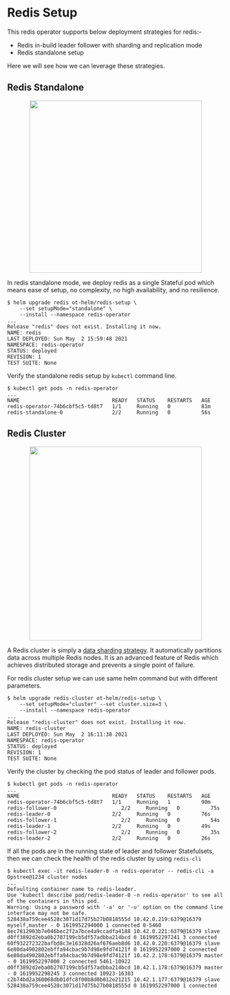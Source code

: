 # Redis Setup

This redis operator supports below deployment strategies for redis:-

- Redis in-build leader follower with sharding and replication mode
- Redis standalone setup

Here we will see how we can leverage these strategies.

## Redis Standalone

<div align="center">
    <img src="./images/redis-standalone.png" height="400" width="400">
</div>

In redis standalone mode, we deploy redis as a single Stateful pod which means ease of setup, no complexity, no high availability, and no resilience.

```shell
$ helm upgrade redis ot-helm/redis-setup \
    --set setupMode="standalone" \
    --install --namespace redis-operator
...
Release "redis" does not exist. Installing it now.
NAME: redis
LAST DEPLOYED: Sun May  2 15:59:48 2021
NAMESPACE: redis-operator
STATUS: deployed
REVISION: 1
TEST SUITE: None
```

Verify the standalone redis setup by `kubectl` command line.

```shell
$ kubectl get pods -n redis-operator
...
NAME                              READY   STATUS    RESTARTS   AGE
redis-operator-74b6cbf5c5-td8t7   1/1     Running   0          81m
redis-standalone-0                2/2     Running   0          56s
```

## Redis Cluster

<div align="center">
    <img src="./images/redis-cluster-setup.png" height="450" width="400">
</div>

A Redis cluster is simply a [data sharding strategy](https://www.digitalocean.com/community/tutorials/understanding-database-sharding). It automatically partitions data across multiple Redis nodes. It is an advanced feature of Redis which achieves distributed storage and prevents a single point of failure.

For redis cluster setup we can use same helm command but with different parameters.

```shell
$ helm upgrade redis-cluster ot-helm/redis-setup \
    --set setupMode="cluster" --set cluster.size=3 \
    --install --namespace redis-operator
...
Release "redis-cluster" does not exist. Installing it now.
NAME: redis-cluster
LAST DEPLOYED: Sun May  2 16:11:38 2021
NAMESPACE: redis-operator
STATUS: deployed
REVISION: 1
TEST SUITE: None
```

Verify the cluster by checking the pod status of leader and follower pods.

```shell
$ kubectl get pods -n redis-operator
...
NAME                              READY   STATUS    RESTARTS   AGE
redis-operator-74b6cbf5c5-td8t7   1/1     Running   1          90m
redis-follower-0                     2/2     Running   0          75s
redis-leader-0                    2/2     Running   0          76s
redis-follower-1                     2/2     Running   0          54s
redis-leader-1                    2/2     Running   0          49s
redis-follower-2                     2/2     Running   0          35s
redis-leader-2                    2/2     Running   0          26s
```

If all the pods are in the running state of leader and follower Statefulsets, then we can check the health of the redis cluster by using `redis-cli`

```shell
$ kubectl exec -it redis-leader-0 -n redis-operator -- redis-cli -a Opstree@1234 cluster nodes
...
Defaulting container name to redis-leader.
Use 'kubectl describe pod/redis-leader-0 -n redis-operator' to see all of the containers in this pod.
Warning: Using a password with '-a' or '-u' option on the command line interface may not be safe.
528438a759cee4528c3071d17d75b27b0818555d 10.42.0.219:6379@16379 myself,master - 0 1619952294000 1 connected 0-5460
8ec7812903b7e046bec2f2a7bce4a9ccadfa4188 10.42.0.221:6379@16379 slave d0ff3892d2eba0b2707199cb5df57adbba214bcd 0 1619952297241 3 connected
60f932272322bafbd8c3e16328d26af676aeb8d6 10.42.0.220:6379@16379 slave 6e80da4902802ebffa94cbac9b7d98e9fd74121f 0 1619952297000 2 connected
6e80da4902802ebffa94cbac9b7d98e9fd74121f 10.42.2.178:6379@16379 master - 0 1619952297000 2 connected 5461-10922
d0ff3892d2eba0b2707199cb5df57adbba214bcd 10.42.1.178:6379@16379 master - 0 1619952298245 3 connected 10923-16383
c2b74bd2a360068db01dfc8f00b8d0b012e21215 10.42.1.177:6379@16379 slave 528438a759cee4528c3071d17d75b27b0818555d 0 1619952297000 1 connected
```
